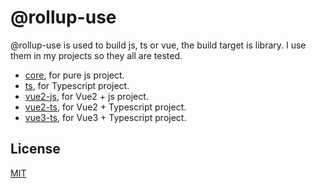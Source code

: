# @rollup-use

@rollup-use is used to build js, ts or vue, the build target is library. I use them in my projects so they all are tested.

- [core](./packages/core), for pure js project.
- [ts](./packages/ts), for Typescript project.
- [vue2-js](./packages/vue2-js), for Vue2 + js project.
- [vue2-ts](./packages/vue2-ts), for Vue2 + Typescript project.
- [vue3-ts](./packages/vue3-ts), for Vue3 + Typescript project.

## License

[MIT](http://opensource.org/licenses/MIT)
